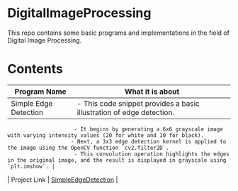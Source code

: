 # DigitalImageProcessing

This repo contains some basic programs and implementations in the field of Digital Image Processing.

# Contents

| Program Name          | What it is about |
|-----------------------|-------------------|
| Simple Edge Detection | - This code snippet provides a basic illustration of edge detection. 
                         - It begins by generating a 6x6 grayscale image with varying intensity values (20 for white and 10 for black). 
                        - Next, a 3x3 edge detection kernel is applied to the image using the OpenCV function `cv2.filter2D`. 
                         - This convolution operation highlights the edges in the original image, and the result is displayed in grayscale using `plt.imshow`. |
| Project Link          | [SimpleEdgeDetection](https://github.com/Adrija-G/DigitalImageProcessing/blob/main/SimpleEdgeDetection.ipynb) |
